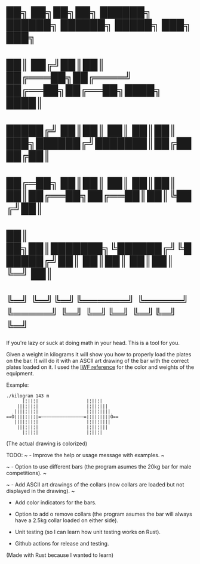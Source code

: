 
# ██╗  ██╗██╗██╗      ██████╗  ██████╗ ██████╗  █████╗ ███╗   ███╗
# ██║ ██╔╝██║██║     ██╔═══██╗██╔════╝ ██╔══██╗██╔══██╗████╗ ████║
# █████╔╝ ██║██║     ██║   ██║██║  ███╗██████╔╝███████║██╔████╔██║
# ██╔═██╗ ██║██║     ██║   ██║██║   ██║██╔══██╗██╔══██║██║╚██╔╝██║
# ██║  ██╗██║███████╗╚██████╔╝╚██████╔╝██║  ██║██║  ██║██║ ╚═╝ ██║
# ╚═╝  ╚═╝╚═╝╚══════╝ ╚═════╝  ╚═════╝ ╚═╝  ╚═╝╚═╝  ╚═╝╚═╝     ╚═╝
                                                                

If you're lazy or suck at doing math in your head. This is a tool for you.

Given a weight in kilograms it will show you how to properly load the plates on the bar. It will do it with an ASCII art drawing of the bar with the correct plates loaded on it. I used the [IWF reference](https://iwf.sport/weightlifting_/equipment/) for the color and weights of the equipment.

Example: 

```
./kilogram 143 m
      |¦||¦|                  |¦||¦|
    |||¦||¦|                  |¦||¦|||
   ||||¦||¦|                  |¦||¦||||
==Ò||||¦||¦|=————————————————=|¦||¦||||Ò==
   ||||¦||¦|                  |¦||¦||||
    |||¦||¦|                  |¦||¦|||
      |¦||¦|                  |¦||¦|
```
(The actual drawing is colorized)

TODO:
~ - Improve the help or usage message with examples. ~

 ~ - Option to use different bars (the program asumes the 20kg bar for male competitions). ~

 ~ - Add ASCII art drawings of the collars (now collars are loaded but not displayed in the drawing). ~

   - Add color indicators for the bars.

  - Option to add o remove collars (the program asumes the bar will always have a 2.5kg collar loaded on either side).

  - Unit testing (so I can learn how unit testing works on Rust).

  - Github actions for release and testing.


(Made with Rust because I wanted to learn)